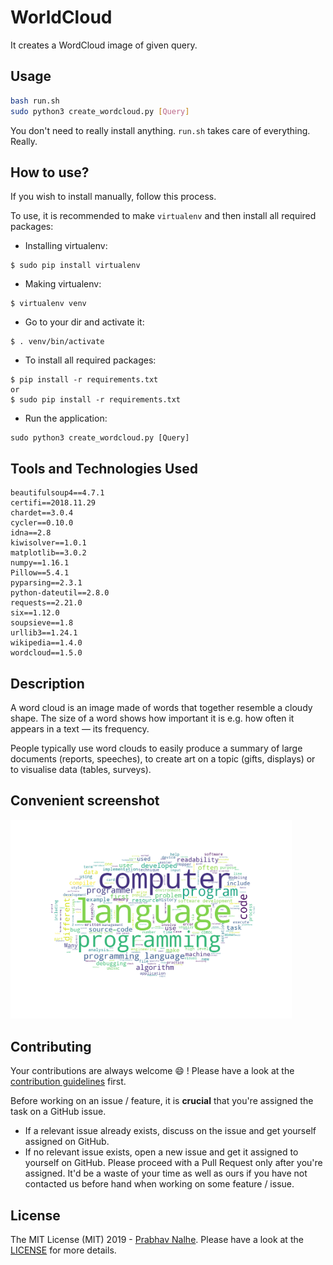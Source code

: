 # WorldCloud
It creates a WordCloud image of given query.

 ## Usage

 ```sh
 bash run.sh
 sudo python3 create_wordcloud.py [Query]

 ```
 You don't need to really install anything. `run.sh` takes care of everything. Really.

 How to use?
-----------
If you wish to install manually, follow this process.

To use, it is recommended to make `virtualenv` and then install all required packages:

* Installing virtualenv:
```
$ sudo pip install virtualenv
```
* Making virtualenv:
```
$ virtualenv venv
```
* Go to your dir and activate it:
```
$ . venv/bin/activate
```
* To install all required packages:
 ```
 $ pip install -r requirements.txt
 or
 $ sudo pip install -r requirements.txt
```
* Run the application:
```
sudo python3 create_wordcloud.py [Query]
```


 ## Tools and Technologies Used
 ```
 beautifulsoup4==4.7.1
 certifi==2018.11.29
 chardet==3.0.4
 cycler==0.10.0
 idna==2.8
 kiwisolver==1.0.1
 matplotlib==3.0.2
 numpy==1.16.1
 Pillow==5.4.1
 pyparsing==2.3.1
 python-dateutil==2.8.0
 requests==2.21.0
 six==1.12.0
 soupsieve==1.8
 urllib3==1.24.1
 wikipedia==1.4.0
 wordcloud==1.5.0

```

 ## Description
 A word cloud is an image made of words that together resemble a cloudy shape.
 The size of a word shows how important it is e.g. how often it appears in a text — its frequency.

 People typically use word clouds to easily produce a summary of large documents (reports, speeches), to create art on a topic (gifts, displays) or to visualise data (tables, surveys).

 ## Convenient screenshot


<img src="https://github.com/nprabhav/WordCloud/blob/master/images/wc.png" width="450">


 ## Contributing

 Your contributions are always welcome :smile: ! Please have a look at the [contribution guidelines](CONTRIBUTING.md) first.

 Before working on an issue / feature, it is **crucial** that you're assigned the task on a GitHub issue.
 * If a relevant issue already exists, discuss on the issue and get yourself assigned on GitHub.
 * If no relevant issue exists, open a new issue and get it assigned to yourself on GitHub.
 Please proceed with a Pull Request only after you're assigned. It'd be a waste of your time as well as ours if you have not contacted us before hand when working on some feature / issue.


 ## License
 The MIT License (MIT) 2019 - [Prabhav Nalhe](https://github.com/nprabhav).
 Please have a look at the [LICENSE](LICENSE) for more details.
